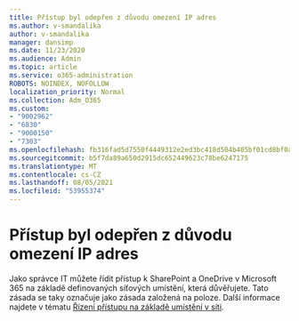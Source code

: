 ```yaml
---
title: Přístup byl odepřen z důvodu omezení IP adres
ms.author: v-smandalika
author: v-smandalika
manager: dansimp
ms.date: 11/23/2020
ms.audience: Admin
ms.topic: article
ms.service: o365-administration
ROBOTS: NOINDEX, NOFOLLOW
localization_priority: Normal
ms.collection: Adm_O365
ms.custom:
- "9002962"
- "6830"
- "9000150"
- "7303"
ms.openlocfilehash: fb316fad5d7550f4449312e2ed3bc418d504b405bf01cd8bf0a180bac10379d2
ms.sourcegitcommit: b5f7da89a650d2915dc652449623c78be6247175
ms.translationtype: MT
ms.contentlocale: cs-CZ
ms.lasthandoff: 08/05/2021
ms.locfileid: "53955374"
---
```

# <a name="access-denied-due-to-ip-restriction"></a>Přístup byl odepřen z důvodu omezení IP adres

Jako správce IT můžete řídit přístup k SharePoint a OneDrive v Microsoft 365 na základě definovaných síťových umístění, která důvěřujete. Tato zásada se taky označuje jako zásada založená na poloze. Další informace najdete v tématu [Řízení přístupu na základě umístění v síti](https://docs.microsoft.com/sharepoint/control-access-based-on-network-location).

